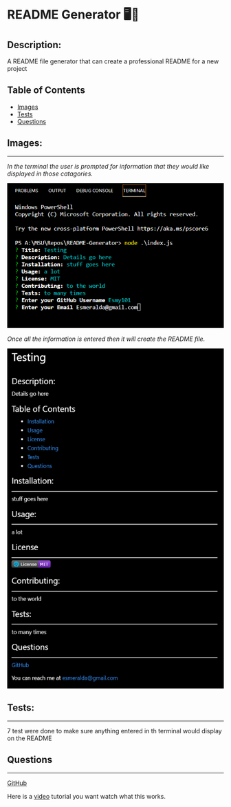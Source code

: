  # README Generator 🖥💬

## Description:

A README file generator that can create a professional README for a  new project

## Table of Contents

* [Images](#images)
* [Tests](#tests)
* [Questions](#questions)

## Images:
---

_In the terminal the user is prompted for information that they would like displayed in those catagories._

![image](./images/Screenshot%202022-07-25%20204934.png)


_Once all the information is entered then it will create the README file._

![image](./images/Screenshot%202022-07-25%20213527.png)


## Tests:
---
7 test were done to make sure anything entered in th terminal would display on the README

## Questions
---
[GitHub](https://github.com/)

Here is a [video](https://drive.google.com/file/d/1urMbqX4UNsVn1--pfMglt8CzZNMq7W-W/view?usp=sharing) tutorial you want watch what this works. 